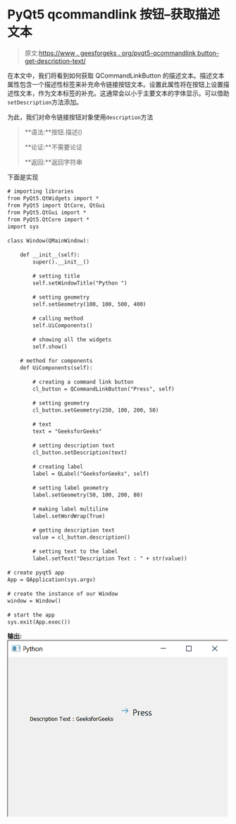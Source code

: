 # PyQt5 qcommandlink 按钮–获取描述文本

> 原文:[https://www . geesforgeks . org/pyqt5-qcommandlink button-get-description-text/](https://www.geeksforgeeks.org/pyqt5-qcommandlinkbutton-getting-description-text/)

在本文中，我们将看到如何获取 QCommandLinkButton 的描述文本。描述文本属性包含一个描述性标签来补充命令链接按钮文本。设置此属性将在按钮上设置描述性文本，作为文本标签的补充。这通常会以小于主要文本的字体显示。可以借助`setDescription`方法添加。

为此，我们对命令链接按钮对象使用`description`方法

> **语法:**按钮.描述()
> 
> **论证:**不需要论证
> 
> **返回:**返回字符串

下面是实现

```
# importing libraries
from PyQt5.QtWidgets import * 
from PyQt5 import QtCore, QtGui
from PyQt5.QtGui import * 
from PyQt5.QtCore import * 
import sys

class Window(QMainWindow):

    def __init__(self):
        super().__init__()

        # setting title
        self.setWindowTitle("Python ")

        # setting geometry
        self.setGeometry(100, 100, 500, 400)

        # calling method
        self.UiComponents()

        # showing all the widgets
        self.show()

    # method for components
    def UiComponents(self):

        # creating a command link button
        cl_button = QCommandLinkButton("Press", self)

        # setting geometry
        cl_button.setGeometry(250, 100, 200, 50)

        # text
        text = "GeeksforGeeks"

        # setting description text
        cl_button.setDescription(text)

        # creating label
        label = QLabel("GeeksforGeeks", self)

        # setting label geometry
        label.setGeometry(50, 100, 200, 80)

        # making label multiline
        label.setWordWrap(True)

        # getting description text
        value = cl_button.description()

        # setting text to the label
        label.setText("Description Text : " + str(value))

# create pyqt5 app
App = QApplication(sys.argv)

# create the instance of our Window
window = Window()

# start the app
sys.exit(App.exec())
```

**输出:**
![](img/dbe63728bc92b62fb8772131214fb991.png)